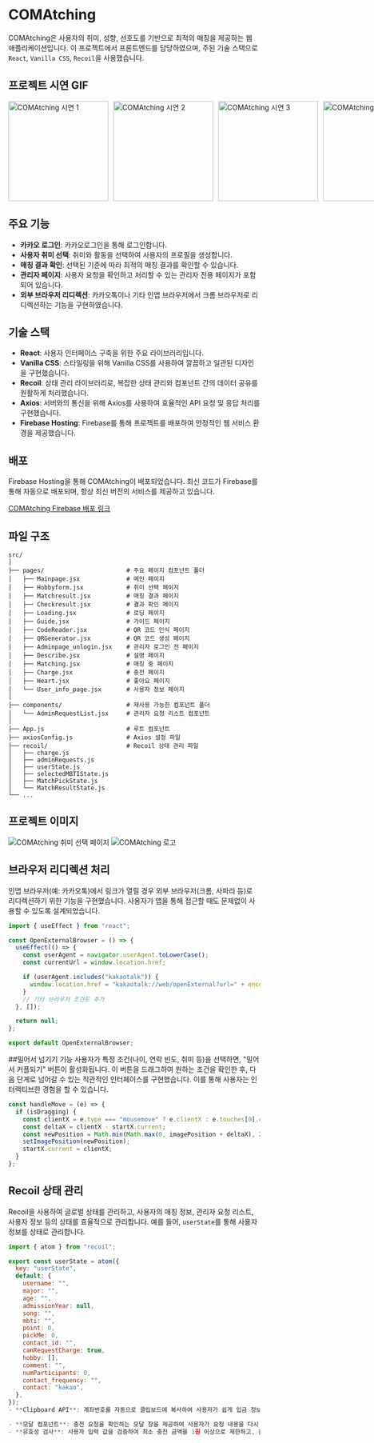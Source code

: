 
# COMAtching

COMAtching은 사용자의 취미, 성향, 선호도를 기반으로 최적의 매칭을 제공하는 웹 애플리케이션입니다. 이 프로젝트에서 프론트엔드를 담당하였으며, 주된 기술 스택으로 `React`, `Vanilla CSS`, `Recoil`을 사용했습니다.


## 프로젝트 시연 GIF

<div style="display: flex; gap: 10px;">
  <img src="./public/assets/video1.gif" alt="COMAtching 시연 1" width="200" />
  <img src="./public/assets/video2.gif" alt="COMAtching 시연 2" width="200" />
  <img src="./public/assets/video3.gif" alt="COMAtching 시연 3" width="200" />
  <img src="./public/assets/video4.gif" alt="COMAtching 시연 4" width="200" />
</div>


## 주요 기능

- **카카오 로그인**: 카카오로그인을 통해 로그인합니다.
- **사용자 취미 선택**: 취미와 활동을 선택하여 사용자의 프로필을 생성합니다.
- **매칭 결과 확인**: 선택된 기준에 따라 최적의 매칭 결과를 확인할 수 있습니다.
- **관리자 페이지**: 사용자 요청을 확인하고 처리할 수 있는 관리자 전용 페이지가 포함되어 있습니다.
- **외부 브라우저 리디렉션**: 카카오톡이나 기타 인앱 브라우저에서 크롬 브라우저로 리디렉션하는 기능을 구현하였습니다.

## 기술 스택

- **React**: 사용자 인터페이스 구축을 위한 주요 라이브러리입니다.
- **Vanilla CSS**: 스타일링을 위해 Vanilla CSS를 사용하여 깔끔하고 일관된 디자인을 구현했습니다.
- **Recoil**: 상태 관리 라이브러리로, 복잡한 상태 관리와 컴포넌트 간의 데이터 공유를 원활하게 처리했습니다.
- **Axios**: 서버와의 통신을 위해 Axios를 사용하여 효율적인 API 요청 및 응답 처리를 구현했습니다.
- **Firebase Hosting**: Firebase를 통해 프로젝트를 배포하여 안정적인 웹 서비스 환경을 제공했습니다.



## 배포

Firebase Hosting을 통해 COMAtching이 배포되었습니다. 최신 코드가 Firebase를 통해 자동으로 배포되며, 항상 최신 버전의 서비스를 제공하고 있습니다.

[COMAtching Firebase 배포 링크](https://comatching-devs.web.app/)


## 파일 구조

```plaintext
src/
│
├── pages/                       # 주요 페이지 컴포넌트 폴더
│   ├── Mainpage.jsx             # 메인 페이지
│   ├── Hobbyform.jsx            # 취미 선택 페이지
│   ├── Matchresult.jsx          # 매칭 결과 페이지
│   ├── Checkresult.jsx          # 결과 확인 페이지
│   ├── Loading.jsx              # 로딩 페이지
│   ├── Guide.jsx                # 가이드 페이지
│   ├── CodeReader.jsx           # QR 코드 인식 페이지
│   ├── QRGenerator.jsx          # QR 코드 생성 페이지
│   ├── Adminpage_unlogin.jsx    # 관리자 로그인 전 페이지
│   ├── Describe.jsx             # 설명 페이지
│   ├── Matching.jsx             # 매칭 중 페이지
│   ├── Charge.jsx               # 충전 페이지
│   ├── Heart.jsx                # 좋아요 페이지
│   └── User_info_page.jsx       # 사용자 정보 페이지
│
├── components/                  # 재사용 가능한 컴포넌트 폴더
│   └── AdminRequestList.jsx     # 관리자 요청 리스트 컴포넌트
│
├── App.js                       # 루트 컴포넌트
├── axiosConfig.js               # Axios 설정 파일
├── recoil/                      # Recoil 상태 관리 파일
│   ├── charge.js
│   ├── adminRequests.js
│   ├── userState.js
│   ├── selectedMBTIState.js
│   ├── MatchPickState.js
│   └── MatchResultState.js
└── ...
```

## 프로젝트 이미지

![COMAtching 취미 선택 페이지](./public/assets/guide.png)
![COMAtching 로고](./public/assets/logowhite.png)

## 브라우저 리디렉션 처리

인앱 브라우저(예: 카카오톡)에서 링크가 열릴 경우 외부 브라우저(크롬, 사파리 등)로 리디렉션하기 위한 기능을 구현했습니다. 사용자가 앱을 통해 접근할 때도 문제없이 사용할 수 있도록 설계되었습니다.

```javascript
import { useEffect } from "react";

const OpenExternalBrowser = () => {
  useEffect(() => {
    const userAgent = navigator.userAgent.toLowerCase();
    const currentUrl = window.location.href;

    if (userAgent.includes("kakaotalk")) {
      window.location.href = "kakaotalk://web/openExternal?url=" + encodeURIComponent(currentUrl);
    }
    // 기타 브라우저 조건도 추가
  }, []);

  return null;
};

export default OpenExternalBrowser;
```
##밀어서 넘기기 기능
사용자가 특정 조건(나이, 연락 빈도, 취미 등)을 선택하면, "밀어서 커플되기" 버튼이 활성화됩니다. 이 버튼을 드래그하여 원하는 조건을 확인한 후, 다음 단계로 넘어갈 수 있는 직관적인 인터페이스를 구현했습니다. 이를 통해 사용자는 인터랙티브한 경험을 할 수 있습니다.

```javascript
const handleMove = (e) => {
  if (isDragging) {
    const clientX = e.type === "mousemove" ? e.clientX : e.touches[0].clientX;
    const deltaX = clientX - startX.current;
    const newPosition = Math.min(Math.max(0, imagePosition + deltaX), 252); // 252는 이동 가능한 최대 위치
    setImagePosition(newPosition);
    startX.current = clientX;
  }
};
```
## Recoil 상태 관리

Recoil을 사용하여 글로벌 상태를 관리하고, 사용자의 매칭 정보, 관리자 요청 리스트, 사용자 정보 등의 상태를 효율적으로 관리합니다. 예를 들어, `userState`를 통해 사용자 정보를 상태로 관리합니다.

```javascript
import { atom } from "recoil";

export const userState = atom({
  key: "userState",
  default: {
    username: "",
    major: "",
    age: "",
    admissionYear: null,
    song: "",
    mbti: "",
    point: 0,
    pickMe: 0,
    contact_id: "",
    canRequestCharge: true,
    hobby: [],
    comment: "",
    numParticipants: 0,
    contact_frequency: "",
    contact: "kakao",
  },
});
- **Clipboard API**: 계좌번호를 자동으로 클립보드에 복사하여 사용자가 쉽게 입금 정보를 입력할 수 있도록 돕습니다.

- **모달 컴포넌트**: 충전 요청을 확인하는 모달 창을 제공하여 사용자가 요청 내용을 다시 확인하고 실수로 인한 요청을 방지할 수 있습니다.
- **유효성 검사**: 사용자 입력 값을 검증하여 최소 충전 금액을 1원 이상으로 제한하고, 올바른 금액만 전송될 수 있도록 합니다.



